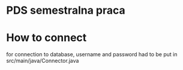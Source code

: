 # PDS semestralna praca 

# How to connect

for connection to database, username and password had
to be put in src/main/java/Connector.java

